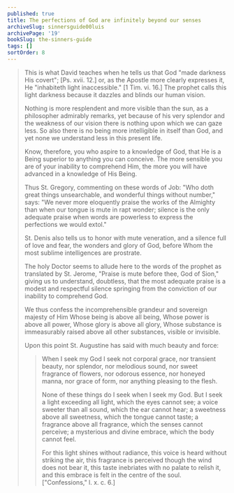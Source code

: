 ```yaml
---
published: true
title: The perfections of God are infinitely beyond our senses
archiveSlug: sinnersguide00luis
archivePage: '19'
bookSlug: the-sinners-guide
tags: []
sortOrder: 8
---
```


> This is what David teaches when he tells us that God "made darkness His covert"; [Ps. xvii. 12.] or, as the Apostle more clearly expresses it, He "inhabiteth light inaccessible." [1 Tim. vi. 16.] The prophet calls this light darkness because it dazzles and blinds our human vision.
>
> Nothing is more resplendent and more visible than the sun, as a philosopher admirably remarks, yet because of his very splendor and the weakness of our vision there is nothing upon which we can gaze less. So also there is no being more intelligible in itself than God, and yet none we understand less in this present life.
>
> Know, therefore, you who aspire to a knowledge of God, that He is a Being superior to anything you can conceive. The more sensible you are of your inability to comprehend Him, the more you will have advanced in a knowledge of His Being.
>
> Thus St. Gregory, commenting on these words of Job: "Who doth great things unsearchable, and wonderful things without number," says: "We never more eloquently praise the works of the Almighty than when our tongue is mute in rapt wonder; silence is the only adequate praise when words are powerless to express the perfections we would extol."
>
> St. Denis also tells us to honor with mute veneration, and a silence full of love and fear, the wonders and glory of God, before Whom the most sublime intelligences are prostrate.
>
> The holy Doctor seems to allude here to the words of the prophet as translated by St. Jerome, "Praise is mute before thee, God of Sion," giving us to understand, doubtless, that the most adequate praise is a modest and respectful silence springing from the conviction of our inability to comprehend God.
>
> We thus confess the incomprehensible grandeur and sovereign majesty of Him Whose being is above all being, Whose power is above all power, Whose glory is above all glory, Whose substance is immeasurably raised above all other substances, visible or invisible.
>
> Upon this point St. Augustine has said with much beauty and force:
>
>> When I seek my God I seek not corporal grace, nor transient beauty, nor splendor, nor melodious sound, nor sweet fragrance of flowers, nor odorous essence, nor honeyed manna, nor grace of form, nor anything pleasing to the flesh.
>>
>> None of these things do I seek when I seek my God. But I seek a light exceeding all light, which the eyes cannot see; a voice sweeter than all sound, which the ear cannot hear; a sweetness above all sweetness, which the tongue cannot taste; a fragrance above all fragrance, which the senses cannot perceive; a mysterious and divine embrace, which the body cannot feel.
>>
>> For this light shines without radiance, this voice is heard without striking the air, this fragrance is perceived though the wind does not bear it, this taste inebriates with no palate to relish it, and this embrace is felt in the centre of the soul. ["Confessions," l. x. c. 6.]
